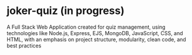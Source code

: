 # joker-quiz (in progress)
A Full Stack Web Application created for quiz management, using technologies like Node.js, Express, EJS, MongoDB, JavaScript, CSS, and HTML, with an emphasis on project structure, modularity, clean code, and best practices

